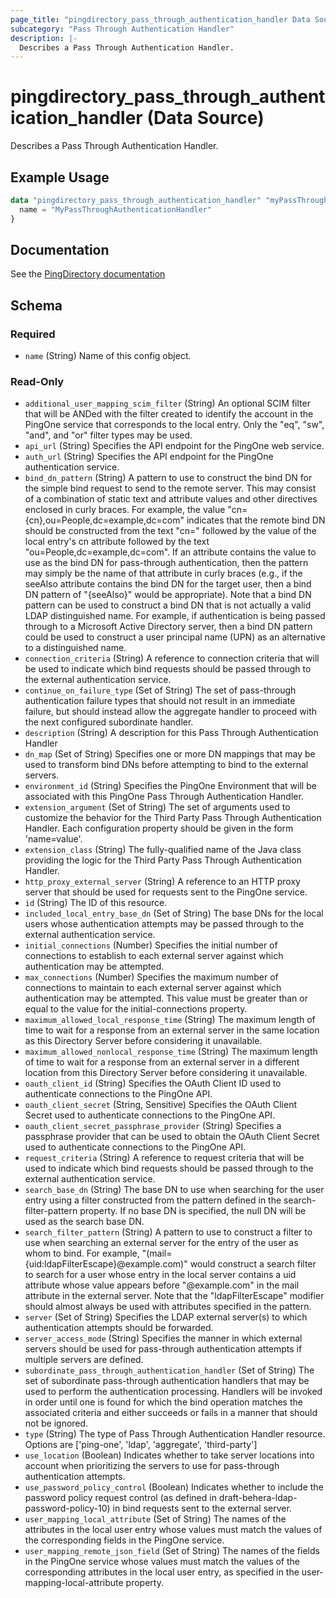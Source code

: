 ```yaml
---
page_title: "pingdirectory_pass_through_authentication_handler Data Source - terraform-provider-pingdirectory"
subcategory: "Pass Through Authentication Handler"
description: |-
  Describes a Pass Through Authentication Handler.
---
```


# pingdirectory_pass_through_authentication_handler (Data Source)

Describes a Pass Through Authentication Handler.

## Example Usage

```terraform
data "pingdirectory_pass_through_authentication_handler" "myPassThroughAuthenticationHandler" {
  name = "MyPassThroughAuthenticationHandler"
}
```

## Documentation
See the [PingDirectory documentation](https://docs.pingidentity.com/r/en-us/pingdirectory-93/pd_ds_pass_through_authentication_custom)

<!-- schema generated by tfplugindocs -->
## Schema

### Required

- `name` (String) Name of this config object.

### Read-Only

- `additional_user_mapping_scim_filter` (String) An optional SCIM filter that will be ANDed with the filter created to identify the account in the PingOne service that corresponds to the local entry. Only the "eq", "sw", "and", and "or" filter types may be used.
- `api_url` (String) Specifies the API endpoint for the PingOne web service.
- `auth_url` (String) Specifies the API endpoint for the PingOne authentication service.
- `bind_dn_pattern` (String) A pattern to use to construct the bind DN for the simple bind request to send to the remote server. This may consist of a combination of static text and attribute values and other directives enclosed in curly braces.  For example, the value "cn={cn},ou=People,dc=example,dc=com" indicates that the remote bind DN should be constructed from the text "cn=" followed by the value of the local entry's cn attribute followed by the text "ou=People,dc=example,dc=com". If an attribute contains the value to use as the bind DN for pass-through authentication, then the pattern may simply be the name of that attribute in curly braces (e.g., if the seeAlso attribute contains the bind DN for the target user, then a bind DN pattern of "{seeAlso}" would be appropriate).  Note that a bind DN pattern can be used to construct a bind DN that is not actually a valid LDAP distinguished name. For example, if authentication is being passed through to a Microsoft Active Directory server, then a bind DN pattern could be used to construct a user principal name (UPN) as an alternative to a distinguished name.
- `connection_criteria` (String) A reference to connection criteria that will be used to indicate which bind requests should be passed through to the external authentication service.
- `continue_on_failure_type` (Set of String) The set of pass-through authentication failure types that should not result in an immediate failure, but should instead allow the aggregate handler to proceed with the next configured subordinate handler.
- `description` (String) A description for this Pass Through Authentication Handler
- `dn_map` (Set of String) Specifies one or more DN mappings that may be used to transform bind DNs before attempting to bind to the external servers.
- `environment_id` (String) Specifies the PingOne Environment that will be associated with this PingOne Pass Through Authentication Handler.
- `extension_argument` (Set of String) The set of arguments used to customize the behavior for the Third Party Pass Through Authentication Handler. Each configuration property should be given in the form 'name=value'.
- `extension_class` (String) The fully-qualified name of the Java class providing the logic for the Third Party Pass Through Authentication Handler.
- `http_proxy_external_server` (String) A reference to an HTTP proxy server that should be used for requests sent to the PingOne service.
- `id` (String) The ID of this resource.
- `included_local_entry_base_dn` (Set of String) The base DNs for the local users whose authentication attempts may be passed through to the external authentication service.
- `initial_connections` (Number) Specifies the initial number of connections to establish to each external server against which authentication may be attempted.
- `max_connections` (Number) Specifies the maximum number of connections to maintain to each external server against which authentication may be attempted. This value must be greater than or equal to the value for the initial-connections property.
- `maximum_allowed_local_response_time` (String) The maximum length of time to wait for a response from an external server in the same location as this Directory Server before considering it unavailable.
- `maximum_allowed_nonlocal_response_time` (String) The maximum length of time to wait for a response from an external server in a different location from this Directory Server before considering it unavailable.
- `oauth_client_id` (String) Specifies the OAuth Client ID used to authenticate connections to the PingOne API.
- `oauth_client_secret` (String, Sensitive) Specifies the OAuth Client Secret used to authenticate connections to the PingOne API.
- `oauth_client_secret_passphrase_provider` (String) Specifies a passphrase provider that can be used to obtain the OAuth Client Secret used to authenticate connections to the PingOne API.
- `request_criteria` (String) A reference to request criteria that will be used to indicate which bind requests should be passed through to the external authentication service.
- `search_base_dn` (String) The base DN to use when searching for the user entry using a filter constructed from the pattern defined in the search-filter-pattern property. If no base DN is specified, the null DN will be used as the search base DN.
- `search_filter_pattern` (String) A pattern to use to construct a filter to use when searching an external server for the entry of the user as whom to bind. For example, "(mail={uid:ldapFilterEscape}@example.com)" would construct a search filter to search for a user whose entry in the local server contains a uid attribute whose value appears before "@example.com" in the mail attribute in the external server. Note that the "ldapFilterEscape" modifier should almost always be used with attributes specified in the pattern.
- `server` (Set of String) Specifies the LDAP external server(s) to which authentication attempts should be forwarded.
- `server_access_mode` (String) Specifies the manner in which external servers should be used for pass-through authentication attempts if multiple servers are defined.
- `subordinate_pass_through_authentication_handler` (Set of String) The set of subordinate pass-through authentication handlers that may be used to perform the authentication processing. Handlers will be invoked in order until one is found for which the bind operation matches the associated criteria and either succeeds or fails in a manner that should not be ignored.
- `type` (String) The type of Pass Through Authentication Handler resource. Options are ['ping-one', 'ldap', 'aggregate', 'third-party']
- `use_location` (Boolean) Indicates whether to take server locations into account when prioritizing the servers to use for pass-through authentication attempts.
- `use_password_policy_control` (Boolean) Indicates whether to include the password policy request control (as defined in draft-behera-ldap-password-policy-10) in bind requests sent to the external server.
- `user_mapping_local_attribute` (Set of String) The names of the attributes in the local user entry whose values must match the values of the corresponding fields in the PingOne service.
- `user_mapping_remote_json_field` (Set of String) The names of the fields in the PingOne service whose values must match the values of the corresponding attributes in the local user entry, as specified in the user-mapping-local-attribute property.

